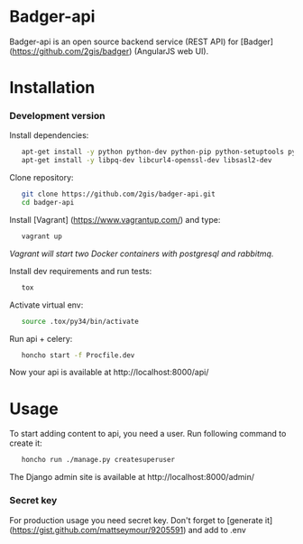 # Badger-api

Badger-api is an open source backend service (REST API) for [Badger] (https://github.com/2gis/badger) (AngularJS web UI).

# Installation

### Development version

Install dependencies:
```bash
   apt-get install -y python python-dev python-pip python-setuptools python-virtualenv python-tox
   apt-get install -y libpq-dev libcurl4-openssl-dev libsasl2-dev
```

Clone repository:
```bash
   git clone https://github.com/2gis/badger-api.git
   cd badger-api
```

Install [Vagrant] (https://www.vagrantup.com/) and type:
```bash
   vagrant up
```
*Vagrant will start two Docker containers with postgresql and rabbitmq.*

Install dev requirements and run tests:
```bash
   tox
```

Activate virtual env:
```bash
   source .tox/py34/bin/activate
```

Run api + celery:
```bash
   honcho start -f Procfile.dev
```

Now your api is available at http://localhost:8000/api/


# Usage

To start adding content to api, you need a user. Run following command to create it:
```bash
   honcho run ./manage.py createsuperuser
```

The Django admin site is available at http://localhost:8000/admin/

### Secret key

For production usage you need secret key. Don't forget to [generate it] (https://gist.github.com/mattseymour/9205591) and add to .env

